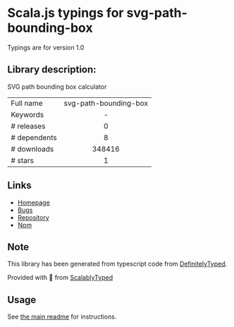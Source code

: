 
# Scala.js typings for svg-path-bounding-box

Typings are for version 1.0

## Library description:
SVG path bounding box calculator

|                    |                 |
| ------------------ | :-------------: |
| Full name          | svg-path-bounding-box |
| Keywords           | - |
| # releases         | 0 |
| # dependents       | 8 |
| # downloads        | 348416 |
| # stars            | 1 |

## Links
- [Homepage](https://github.com/icons8/svg-path-bounding-box)
- [Bugs](https://github.com/icons8/svg-path-bounding-box/issues)
- [Repository](https://github.com/icons8/svg-path-bounding-box)
- [Npm](https://www.npmjs.com/package/svg-path-bounding-box)
    


## Note
This library has been generated from typescript code from [DefinitelyTyped](https://definitelytyped.org).

Provided with :purple_heart: from [ScalablyTyped](https://github.com/oyvindberg/ScalablyTyped)

## Usage
See [the main readme](../../readme.md) for instructions.


